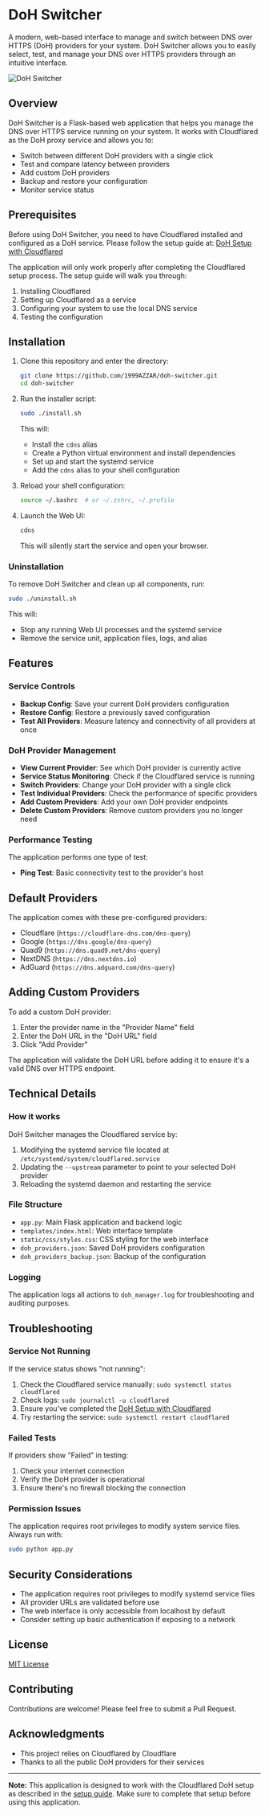 # DoH Switcher

A modern, web-based interface to manage and switch between DNS over HTTPS (DoH) providers for your system. DoH Switcher allows you to easily select, test, and manage your DNS over HTTPS providers through an intuitive interface.

![DoH Switcher](screenshot.png)

## Overview

DoH Switcher is a Flask-based web application that helps you manage the DNS over HTTPS service running on your system. It works with Cloudflared as the DoH proxy service and allows you to:

- Switch between different DoH providers with a single click
- Test and compare latency between providers
- Add custom DoH providers
- Backup and restore your configuration
- Monitor service status

## Prerequisites

Before using DoH Switcher, you need to have Cloudflared installed and configured as a DoH service. Please follow the setup guide at:
[DoH Setup with Cloudflared](https://gist.github.com/1999AZZAR/d5b9207aaa3302dc7fa9bab1fa4fb80f#file-doh-setup-with-cloudflared-md)

The application will only work properly after completing the Cloudflared setup process. The setup guide will walk you through:

1. Installing Cloudflared
2. Setting up Cloudflared as a service
3. Configuring your system to use the local DNS service
4. Testing the configuration

## Installation

1. Clone this repository and enter the directory:
   ```bash
   git clone https://github.com/1999AZZAR/doh-switcher.git
   cd doh-switcher
   ```

2. Run the installer script:
   ```bash
   sudo ./install.sh
   ```
   This will:
   - Install the `cdns` alias
   - Create a Python virtual environment and install dependencies
   - Set up and start the systemd service
   - Add the `cdns` alias to your shell configuration

3. Reload your shell configuration:
   ```bash
   source ~/.bashrc  # or ~/.zshrc, ~/.profile
   ```

4. Launch the Web UI:
   ```bash
   cdns
   ```
   This will silently start the service and open your browser.

### Uninstallation

To remove DoH Switcher and clean up all components, run:
```bash
sudo ./uninstall.sh
```
This will:
  - Stop any running Web UI processes and the systemd service
  - Remove the service unit, application files, logs, and alias

## Features

### Service Controls

- **Backup Config**: Save your current DoH providers configuration
- **Restore Config**: Restore a previously saved configuration
- **Test All Providers**: Measure latency and connectivity of all providers at once

### DoH Provider Management

- **View Current Provider**: See which DoH provider is currently active
- **Service Status Monitoring**: Check if the Cloudflared service is running
- **Switch Providers**: Change your DoH provider with a single click
- **Test Individual Providers**: Check the performance of specific providers
- **Add Custom Providers**: Add your own DoH provider endpoints
- **Delete Custom Providers**: Remove custom providers you no longer need

### Performance Testing

The application performs one type of test:

- **Ping Test**: Basic connectivity test to the provider's host

## Default Providers

The application comes with these pre-configured providers:

- Cloudflare (`https://cloudflare-dns.com/dns-query`)
- Google (`https://dns.google/dns-query`)
- Quad9 (`https://dns.quad9.net/dns-query`)
- NextDNS (`https://dns.nextdns.io`)
- AdGuard (`https://dns.adguard.com/dns-query`)

## Adding Custom Providers

To add a custom DoH provider:

1. Enter the provider name in the "Provider Name" field
2. Enter the DoH URL in the "DoH URL" field
3. Click "Add Provider"

The application will validate the DoH URL before adding it to ensure it's a valid DNS over HTTPS endpoint.

## Technical Details

### How it works

DoH Switcher manages the Cloudflared service by:

1. Modifying the systemd service file located at `/etc/systemd/system/cloudflared.service`
2. Updating the `--upstream` parameter to point to your selected DoH provider
3. Reloading the systemd daemon and restarting the service

### File Structure

- `app.py`: Main Flask application and backend logic
- `templates/index.html`: Web interface template
- `static/css/styles.css`: CSS styling for the web interface
- `doh_providers.json`: Saved DoH providers configuration
- `doh_providers_backup.json`: Backup of the configuration

### Logging

The application logs all actions to `doh_manager.log` for troubleshooting and auditing purposes.

## Troubleshooting

### Service Not Running

If the service status shows "not running":

1. Check the Cloudflared service manually: `sudo systemctl status cloudflared`
2. Check logs: `sudo journalctl -u cloudflared`
3. Ensure you've completed the [DoH Setup with Cloudflared](https://gist.github.com/1999AZZAR/d5b9207aaa3302dc7fa9bab1fa4fb80f#file-doh-setup-with-cloudflared-md)
4. Try restarting the service: `sudo systemctl restart cloudflared`

### Failed Tests

If providers show "Failed" in testing:

1. Check your internet connection
2. Verify the DoH provider is operational
3. Ensure there's no firewall blocking the connection

### Permission Issues

The application requires root privileges to modify system service files. Always run with:

```bash
sudo python app.py
```

## Security Considerations

- The application requires root privileges to modify systemd service files
- All provider URLs are validated before use
- The web interface is only accessible from localhost by default
- Consider setting up basic authentication if exposing to a network

## License

[MIT License](LICENSE)

## Contributing

Contributions are welcome! Please feel free to submit a Pull Request.

## Acknowledgments

- This project relies on Cloudflared by Cloudflare
- Thanks to all the public DoH providers for their services

---

**Note:** This application is designed to work with the Cloudflared DoH setup as described in the [setup guide](https://gist.github.com/1999AZZAR/d5b9207aaa3302dc7fa9bab1fa4fb80f#file-doh-setup-with-cloudflared-md). Make sure to complete that setup before using this application.

